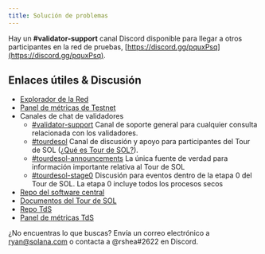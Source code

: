 ```yaml
---
title: Solución de problemas
---
```


Hay un **\#validator-support** canal Discord disponible para llegar a otros participantes en la red de pruebas, [https://discord.gg/pquxPsq](https://discord.gg/pquxPsq).

## Enlaces útiles & Discusión

- [Explorador de la Red](http://explorer.solana.com/)
- [Panel de métricas de Testnet](https://metrics.solana.com:3000/d/monitor-edge/cluster-telemetry-edge?refresh=60s&orgId=2)
- Canales de chat de validadores
  - [#validator-support](https://discord.gg/rZsenD) Canal de soporte general para cualquier consulta relacionada con los validadores.
  - [\#tourdesol](https://discord.gg/BdujK2) Canal de discusión y apoyo para participantes del Tour de SOL ([¿Qué es Tour de SOL?](https://solana.com/tds/)).
  - [\#tourdesol-announcements](https://discord.gg/Q5TxEC) La única fuente de verdad para información importante relativa al Tour de SOL
  - [\#tourdesol-stage0](https://discord.gg/Xf8tES) Discusión para eventos dentro de la etapa 0 del Tour de SOL. La etapa 0 incluye todos los procesos secos
- [Repo del software central](https://github.com/solana-labs/solana)
- [Documentos del Tour de SOL](https://docs.solana.com/tour-de-sol)
- [Repo TdS](https://github.com/solana-labs/tour-de-sol)
- [Panel de métricas TdS](https://metrics.solana.com:3000/d/monitor-edge/cluster-telemetry-edge?refresh=1m&from=now-15m&to=now&var-testnet=tds)

¿No encuentras lo que buscas? Envía un correo electrónico a ryan@solana.com o contacta a @rshea\#2622 en Discord.
